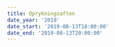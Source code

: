 ```yaml
---
title: Oprykningsaften
date_year: '2019'
date_start: '2019-08-13T18:00:00'
date_end: '2019-08-13T20:00:00'
---
```



